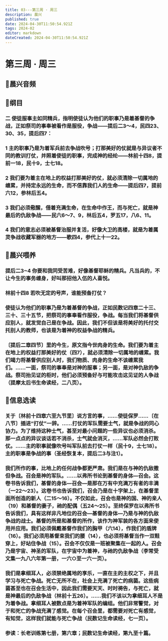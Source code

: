 ```yaml
---
title: 03---第三周 · 周三
description: 晨兴
published: true
date: 2024-04-30T11:50:54.921Z
tags: 2024-02
editor: markdown
dateCreated: 2024-04-30T11:50:54.921Z
---
```


# 第三周 · 周三
## 🎵晨兴音频

## 📖纲目

### 二   使徒服事主如同精兵，指明使徒认为他们的职事乃是着基督的争战，正如祭司的事奉被看作是服役，争战——提后二3～4，民四23、30、35，提后四7：

### 1   主的职事乃是为着军兵前去争战吹号；打那美好的仗就是与异议者不同的教训打仗，并照着使徒的职事，完成神的经纶——林前十四8，提前一18，民十9，士七18。

### 2   我们要为着主在地上的权益打那美好的仗，就必须清除一切属地的缠累，并持定永远的生命，而不信靠我们人的生命——提后四7，提前六12，参林后五4。

### 3   我们必须儆醒，借着充满生命，在生命中作王，而与死亡，就是神最后的仇敌争战——民六6～7、9，林后五4，罗五17，八6、11。

### 4   我们的意志必须被基督治服并复活，好像大卫的高楼，就是为着属灵争战收藏军器的地方——歌四4，参代上十一22。

## 📖晨兴喂养

### 提后二3~4    你要和我同受苦难，好像基督耶稣的精兵。凡当兵的，不让今生的事务缠身，好叫那招他入伍的人喜悦。

### 林前十四8    若吹无定的号声，谁能预备打仗？

### 使徒认为他们的职事乃是为着基督的争战，正如民数记四章二十三、三十、三十五节，把祭司的事奉看作服役，争战。每当我们将基督供应别人，就发觉自己是在争战。因此，我们不但该是将美好的托付交托别人的教师，也该是为着神的权益争战的精兵。

### 〔提后二章四节〕里的今生，原文指今世肉身的生命。我们要为着主在地上的权益打那美好的仗（四7），就必须清除一切属地的缠累。我们竭力将基督供应别人时，我们物质、肉身的生命不该缠累我们。……一面，祭司的事奉是对神的服事；另一面，是对神仇敌的争战。祭司抬见证的柜时，他们必须预备好与可能攻击这见证的人争战（提摩太后书生命读经，二八页）。

## 📖信息选读

### 关于〔林前十四章六至九节里〕说方言的事，……使徒保罗……〔在八节〕插进“打仗”一辞。……打仗的军队需要士气，就是争战的同心协力。为了维持这种士气，甚至对最小问题的一些异议也必须消杀。那一点点的异议谈话若不消杀，士气就会消灭，……军队必然会打败仗。……主的职事就像吹号叫军队前去打仗一样（民十9，士七18）。主的职事是争战的事（圣经恢复本，提后二3与注1）。

### 我们所作的事，比地上的任何战争都更严肃。我们是在与神的仇敌撒但争战。召会是神的军队。……以弗所书论到基督的身体—召会。这卷书告诉我们，基督的身体—召会—是那在万有中充满万有者的丰满（一22～23）。这卷书也告诉我们，召会乃是在十字架上，在基督里面所创造的新人（二15～16）。不仅如此，召会也是神的国、神的亲人（19）和基督的妻子，祂的配偶（五24～25）。至终保罗在以弗所书告诉我们，具有这样非凡地位的召会—基督的身体—乃是与神的仇敌争战的战士。基督的所是和基督的所作，该作为神军装的各方面来使用并应用。我们必须佩戴基督作我们的胸甲（六14），作我们的盾牌（16）。我们必须用基督束我们的腰（14），也必须将基督当作一双鞋穿上，好站住争战（15）。召会不仅仅是一班被聚集在一起的人。召会乃是宇宙、神圣的军队，在宇宙中为着神，与祂的仇敌争战（李常受文集一九八六年第一册，一六○至一六一页）。

### 我们是拿细耳人，必须禁绝属地的享乐，一直在主的主权之下，并且学习与死亡争战。死亡无所不在，社会上充满了死亡的病菌。这些病菌甚至也在召会生活中，因此我们需要天天、时时祷告，与死亡，就是神最后的仇敌争战（林前十五26）。……我们不该以为拿细耳人不是为着争战。拿细耳人被数点是为着神军队的编组。他们非常警觉，对于和死亡的争战充满了感觉。在每个召会里，都需要对死亡有感觉，有知觉，这样我们就能与死亡争战（民数记生命读经，七一页）。

### 参读：长老训练第七册，第六章；民数记生命读经，第九至十篇。
<!-- Google tag (gtag.js) -->
<script async src="https://www.googletagmanager.com/gtag/js?id=G-1P8709Z16T"></script>
<script>
  window.dataLayer = window.dataLayer || [];
  function gtag(){dataLayer.push(arguments);}
  gtag('js', new Date());

  gtag('config', 'G-1P8709Z16T');
</script>